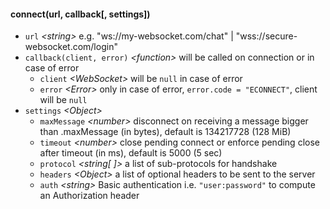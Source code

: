 

#### connect(url, callback[, settings])

* `url` _\<string>_
    e.g. "ws://my-websocket.com/chat" | "wss://secure-websocket.com/login"
* `callback(client, error)` _\<function>_
    will be called on connection or in case of error
    * `client` _\<WebSocket>_ will be `null` in case of error
    * `error` _\<Error>_ only in case of error, `error.code = "ECONNECT"`, client will be `null`
* `settings` _\<Object>_
    * `maxMessage` _\<number>_ disconnect on receiving a message bigger than .maxMessage (in bytes),
      default is 134217728 (128 MiB)
    * `timeout` _\<number>_  close pending connect or enforce pending close after timeout (in ms),
      default is 5000 (5 sec)
    * `protocol` _\<string[ ]>_ a list of sub-protocols for handshake
    * `headers` _\<Object>_ a list of optional headers to be sent to the server
    * `auth` _\<string>_ Basic authentication i.e. `"user:password"` to compute an Authorization header
